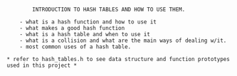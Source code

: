 			INTRODUCTION TO HASH TABLES AND HOW TO USE THEM.

		- what is a hash function and how to use it
		- what makes a good hash function
		- what is a hash table and when to use it
		- what is a collision and what are the main ways of dealing w/it.
		- most common uses of a hash table.

	* refer to hash_tables.h to see data structure and function prototypes used in this project *
